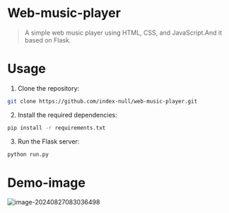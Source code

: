 # Web-music-player
> A simple web music player using HTML, CSS, and JavaScript.And it based on Flask.

# Usage
1. Clone the repository:
```bash
git clone https://github.com/index-null/web-music-player.git
```
2. Install the required dependencies:
```bash
pip install -r requirements.txt
```

3. Run the Flask server:
```bash
python run.py
```

# Demo-image

![image-20240827083036498](https://chuhsing-blog-bucket.oss-cn-shenzhen.aliyuncs.com/chuhsing/202408270830741.png)

